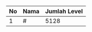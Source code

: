 | No | Nama            | Jumlah Level |
|----|-----------------|--------------|
| 1  | #    |    5128        |
